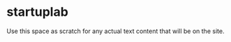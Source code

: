 startuplab
==========

Use this space as scratch for any actual text content that will be on the site.
